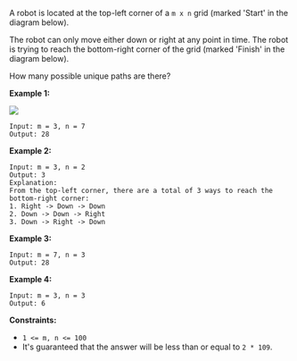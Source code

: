 A robot is located at the top-left corner of a `m x n` grid (marked 'Start' in
the diagram below).

The robot can only move either down or right at any point in time. The robot
is trying to reach the bottom-right corner of the grid (marked 'Finish' in the
diagram below).

How many possible unique paths are there?



**Example 1:**

![](https://assets.leetcode.com/uploads/2018/10/22/robot_maze.png)

    
    
    Input: m = 3, n = 7
    Output: 28
    

**Example 2:**

    
    
    Input: m = 3, n = 2
    Output: 3
    Explanation:
    From the top-left corner, there are a total of 3 ways to reach the bottom-right corner:
    1. Right -> Down -> Down
    2. Down -> Down -> Right
    3. Down -> Right -> Down
    

**Example 3:**

    
    
    Input: m = 7, n = 3
    Output: 28
    

**Example 4:**

    
    
    Input: m = 3, n = 3
    Output: 6
    



**Constraints:**

  * `1 <= m, n <= 100`
  * It's guaranteed that the answer will be less than or equal to `2 * 109`.

